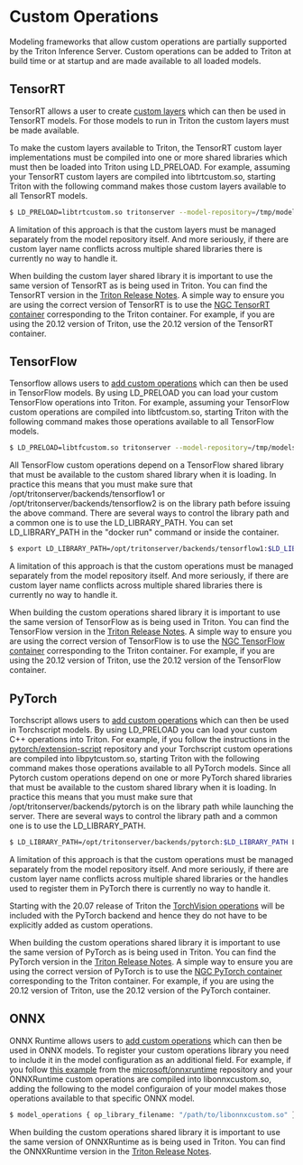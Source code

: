 <!--
# Copyright (c) 2019-2020, NVIDIA CORPORATION. All rights reserved.
#
# Redistribution and use in source and binary forms, with or without
# modification, are permitted provided that the following conditions
# are met:
#  * Redistributions of source code must retain the above copyright
#    notice, this list of conditions and the following disclaimer.
#  * Redistributions in binary form must reproduce the above copyright
#    notice, this list of conditions and the following disclaimer in the
#    documentation and/or other materials provided with the distribution.
#  * Neither the name of NVIDIA CORPORATION nor the names of its
#    contributors may be used to endorse or promote products derived
#    from this software without specific prior written permission.
#
# THIS SOFTWARE IS PROVIDED BY THE COPYRIGHT HOLDERS ``AS IS'' AND ANY
# EXPRESS OR IMPLIED WARRANTIES, INCLUDING, BUT NOT LIMITED TO, THE
# IMPLIED WARRANTIES OF MERCHANTABILITY AND FITNESS FOR A PARTICULAR
# PURPOSE ARE DISCLAIMED.  IN NO EVENT SHALL THE COPYRIGHT OWNER OR
# CONTRIBUTORS BE LIABLE FOR ANY DIRECT, INDIRECT, INCIDENTAL, SPECIAL,
# EXEMPLARY, OR CONSEQUENTIAL DAMAGES (INCLUDING, BUT NOT LIMITED TO,
# PROCUREMENT OF SUBSTITUTE GOODS OR SERVICES; LOSS OF USE, DATA, OR
# PROFITS; OR BUSINESS INTERRUPTION) HOWEVER CAUSED AND ON ANY THEORY
# OF LIABILITY, WHETHER IN CONTRACT, STRICT LIABILITY, OR TORT
# (INCLUDING NEGLIGENCE OR OTHERWISE) ARISING IN ANY WAY OUT OF THE USE
# OF THIS SOFTWARE, EVEN IF ADVISED OF THE POSSIBILITY OF SUCH DAMAGE.
-->

# Custom Operations

Modeling frameworks that allow custom operations are partially
supported by the Triton Inference Server. Custom operations can be
added to Triton at build time or at startup and are made available to
all loaded models.

## TensorRT

TensorRT allows a user to create [custom
layers](https://docs.nvidia.com/deeplearning/tensorrt/developer-guide/index.html#extending)
which can then be used in TensorRT models. For those models to run in
Triton the custom layers must be made available.

To make the custom layers available to Triton, the TensorRT custom
layer implementations must be compiled into one or more shared
libraries which must then be loaded into Triton using LD_PRELOAD. For
example, assuming your TensorRT custom layers are compiled into
libtrtcustom.so, starting Triton with the following command makes
those custom layers available to all TensorRT models.

```bash
$ LD_PRELOAD=libtrtcustom.so tritonserver --model-repository=/tmp/models ...
```

A limitation of this approach is that the custom layers must be
managed separately from the model repository itself. And more
seriously, if there are custom layer name conflicts across multiple
shared libraries there is currently no way to handle it.

When building the custom layer shared library it is important to use
the same version of TensorRT as is being used in Triton. You can find
the TensorRT version in the [Triton Release
Notes](https://docs.nvidia.com/deeplearning/triton-inference-server/release-notes/index.html). A
simple way to ensure you are using the correct version of TensorRT is
to use the [NGC TensorRT
container](https://ngc.nvidia.com/catalog/containers/nvidia:tensorrt)
corresponding to the Triton container. For example, if you are using
the 20.12 version of Triton, use the 20.12 version of the TensorRT
container.

## TensorFlow

Tensorflow allows users to [add custom
operations](https://www.tensorflow.org/guide/extend/op) which can then
be used in TensorFlow models. By using LD_PRELOAD you can load your
custom TensorFlow operations into Triton. For example, assuming your
TensorFlow custom operations are compiled into libtfcustom.so,
starting Triton with the following command makes those operations
available to all TensorFlow models.

```bash
$ LD_PRELOAD=libtfcustom.so tritonserver --model-repository=/tmp/models ...
```

All TensorFlow custom operations depend on a TensorFlow shared library
that must be available to the custom shared library when it is
loading. In practice this means that you must make sure that
/opt/tritonserver/backends/tensorflow1 or
/opt/tritonserver/backends/tensorflow2 is on the library path before
issuing the above command. There are several ways to control the
library path and a common one is to use the LD_LIBRARY_PATH. You can
set LD_LIBRARY_PATH in the "docker run" command or inside the
container.

```bash
$ export LD_LIBRARY_PATH=/opt/tritonserver/backends/tensorflow1:$LD_LIBRARY_PATH
```

A limitation of this approach is that the custom operations must be
managed separately from the model repository itself. And more
seriously, if there are custom layer name conflicts across multiple
shared libraries there is currently no way to handle it.

When building the custom operations shared library it is important to
use the same version of TensorFlow as is being used in Triton. You can
find the TensorFlow version in the [Triton Release
Notes](https://docs.nvidia.com/deeplearning/triton-inference-server/release-notes/index.html). A
simple way to ensure you are using the correct version of TensorFlow
is to use the [NGC TensorFlow
container](https://ngc.nvidia.com/catalog/containers/nvidia:tensorflow)
corresponding to the Triton container. For example, if you are using
the 20.12 version of Triton, use the 20.12 version of the TensorFlow
container.

## PyTorch

Torchscript allows users to [add custom
operations](https://pytorch.org/tutorials/advanced/torch_script_custom_ops.html)
which can then be used in Torchscript models. By using LD_PRELOAD you
can load your custom C++ operations into Triton. For example, if you
follow the instructions in the
[pytorch/extension-script](https://github.com/pytorch/extension-script)
repository and your Torchscript custom operations are compiled into
libpytcustom.so, starting Triton with the following command makes
those operations available to all PyTorch models. Since all Pytorch
custom operations depend on one or more PyTorch shared libraries
that must be available to the custom shared library when it is
loading. In practice this means that you must make sure that
/opt/tritonserver/backends/pytorch is on the library path while
launching the server. There are several ways to control the library path
and a common one is to use the LD_LIBRARY_PATH.

```bash
$ LD_LIBRARY_PATH=/opt/tritonserver/backends/pytorch:$LD_LIBRARY_PATH LD_PRELOAD=libpytcustom.so tritonserver --model-repository=/tmp/models ...
```

A limitation of this approach is that the custom operations must be
managed separately from the model repository itself. And more
seriously, if there are custom layer name conflicts across multiple
shared libraries or the handles used to register them in PyTorch there
is currently no way to handle it.

Starting with the 20.07 release of Triton the [TorchVision
operations](https://github.com/pytorch/vision) will be included with
the PyTorch backend and hence they do not have to be explicitly added
as custom operations.

When building the custom operations shared library it is important to
use the same version of PyTorch as is being used in Triton. You can
find the PyTorch version in the [Triton Release
Notes](https://docs.nvidia.com/deeplearning/triton-inference-server/release-notes/index.html). A
simple way to ensure you are using the correct version of PyTorch is
to use the [NGC PyTorch
container](https://ngc.nvidia.com/catalog/containers/nvidia:pytorch)
corresponding to the Triton container. For example, if you are using
the 20.12 version of Triton, use the 20.12 version of the PyTorch
container.

## ONNX

ONNX Runtime allows users to [add custom
operations](https://github.com/microsoft/onnxruntime/blob/master/docs/AddingCustomOp.md)
which can then be used in ONNX models. To register your custom
operations library you need to include it in the model configuration
as an additional field. For example, if you follow [this
example](https://github.com/microsoft/onnxruntime/blob/master/onnxruntime/test/shared_lib/test_inference.cc)
from the
[microsoft/onnxruntime](https://github.com/microsoft/onnxruntime)
repository and your ONNXRuntime custom operations are compiled into
libonnxcustom.so, adding the following to the model configuraion of
your model makes those operations available to that specific ONNX
model.

```bash
$ model_operations { op_library_filename: "/path/to/libonnxcustom.so" }
```

When building the custom operations shared library it is important to
use the same version of ONNXRuntime as is being used in Triton. You
can find the ONNXRuntime version in the [Triton Release
Notes](https://docs.nvidia.com/deeplearning/triton-inference-server/release-notes/index.html).
